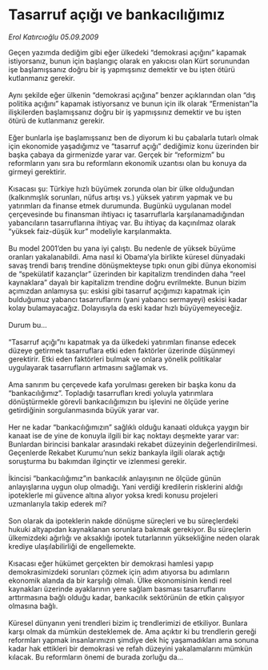 # Tasarruf açığı ve bankacılığımız

*Erol Katırcıoğlu 05.09.2009*

<div class="taraf_structure_2col_1zq">
<div class="margen_n">



 <p>Geçen yazımda dediğim gibi eğer ülkedeki “demokrasi açığını” kapamak istiyorsanız, bunun için başlangıç olarak en yakıcısı olan Kürt sorunundan işe başlamışsanız doğru bir iş yapmışsınız demektir ve bu işten ötürü kutlanmanız gerekir. <br/><br/>Aynı şekilde eğer ülkenin “demokrasi açığına” benzer açıklarından olan “dış politika açığını” kapamak istiyorsanız ve bunun için ilk olarak “Ermenistan”la ilişkilerden başlamışsanız doğru bir iş yapmışsınız demektir ve bu işten ötürü de kutlanmanız gerekir. <br/><br/>Eğer bunlarla işe başlamışsanız ben de diyorum ki bu çabalarla tutarlı olmak için ekonomide yaşadığımız ve “tasarruf açığı” dediğimiz konu üzerinden bir başka çabaya da girmenizde yarar var. Gerçek bir “reformizm” bu reformların yanı sıra bu reformların ekonomik uzantısı olan bu konuya da girmeyi gerektirir. <br/><br/>Kısacası şu: Türkiye hızlı büyümek zorunda olan bir ülke olduğundan (kalkınmışlık sorunları, nüfus artışı vs.) yüksek yatırım yapmak ve bu yatırımları da finanse etmek durumunda. Bugünkü uygulanan model çerçevesinde bu finansman ihtiyacı iç tasarruflarla karşılanamadığından yabancıların tasarruflarına ihtiyaç var. Bu ihtiyaç da kaçınılmaz olarak “yüksek faiz-düşük kur” modeliyle karşılanmakta. <br/><br/>Bu model 2001’den bu yana iyi çalıştı. Bu nedenle de yüksek büyüme oranları yakalanabildi. Ama nasıl ki Obama’yla birlikte küresel dünyadaki savaş trendi barış trendine dönüşmekteyse tıpkı onun gibi dünya ekonomisi de “spekülatif kazançlar” üzerinden bir kapitalizm trendinden daha “reel kaynaklara” dayalı bir kapitalizm trendine doğru evrilmekte. Bunun bizim açımızdan anlamıysa şu: eskisi gibi tasarruf açığımızı kapatmak için bulduğumuz yabancı tasarruflarını (yani yabancı sermayeyi) eskisi kadar kolay bulamayacağız. Dolayısıyla da eski kadar hızlı büyüyemeyeceğiz. <br/><br/>Durum bu... <br/><br/>“Tasarruf açığı”nı kapatmak ya da ülkedeki yatırımları finanse edecek düzeye getirmek tasarruflara etki eden faktörler üzerinde düşünmeyi gerektirir. Etki eden faktörleri bulmak ve onlara yönelik politikalar uygulayarak tasarrufların artmasını sağlamak vs. <br/><br/>Ama sanırım bu çerçevede kafa yorulması gereken bir başka konu da “bankacılığımız”. Topladığı tasarrufları kredi yoluyla yatırımlara dönüştürmekle görevli bankacılığımızın bu işlevini ne ölçüde yerine getirdiğinin sorgulanmasında büyük yarar var. <br/><br/>Her ne kadar “bankacılığımızın” sağlıklı olduğu kanaati oldukça yaygın bir kanaat ise de yine de konuyla ilgili bir kaç noktayı deşmekte yarar var: Bunlardan birincisi bankalar arasındaki rekabet düzeyinin değerlendirilmesi. Geçenlerde Rekabet Kurumu’nun sekiz bankayla ilgili olarak açtığı soruşturma bu bakımdan ilginçtir ve izlenmesi gerekir. <br/><br/>İkincisi “bankacılığımız”ın bankacılık anlayışının ne ölçüde günün anlayışlarına uygun olup olmadığı. Yani verdiği kredilerin risklerini aldığı ipoteklerle mi güvence altına alıyor yoksa kredi konusu projeleri uzmanlarıyla takip ederek mi? <br/><br/>Son olarak da ipoteklerin nakde dönüşme süreçleri ve bu süreçlerdeki hukuki altyapıdan kaynaklanan sorunlara bakmak gerekiyor. Bu süreçlerin ülkemizdeki ağırlığı ve aksaklığı ipotek tutarlarının yüksekliğine neden olarak krediye ulaşılabilirliği de engellemekte. <br/><br/>Kısacası eğer hükümet gerçekten bir demokrasi hamlesi yapıp demokrasimizdeki sorunları çözmek için adım atıyorsa bu adımların ekonomik alanda da bir karşılığı olmalı. Ülke ekonomisinin kendi reel kaynakları üzerinde ayaklarının yere sağlam basması tasarruflarını arttırmasına bağlı olduğu kadar, bankacılık sektörünün de etkin çalışıyor olmasına bağlı. <br/><br/>Küresel dünyanın yeni trendleri bizim iç trendlerimizi de etkiliyor. Bunlara karşı olmak da mümkün desteklemek de. Ama açıktır ki bu trendlerin gereği reformları yapmak insanlarımızın şimdiye dek hiç yaşamadıkları ama sonuna kadar hak ettikleri bir demokrasi ve refah düzeyini yakalamalarını mümkün kılacak. Bu reformların önemi de burada zorluğu da...</p>
<br/>
<br/>
<br/>



<br/>


<div id="taraf_not">
</div>

</div>


</div>
